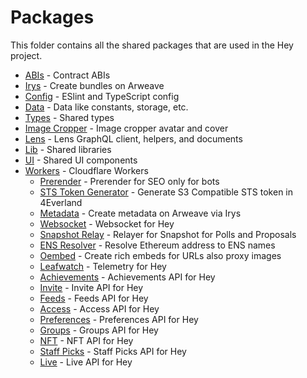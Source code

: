 # Packages

This folder contains all the shared packages that are used in the Hey project.

- [ABIs](./abis/README.md) - Contract ABIs
- [Irys](./irys/README.md) - Create bundles on Arweave
- [Config](./config/README.md) - ESlint and TypeScript config
- [Data](./data/README.md) - Data like constants, storage, etc.
- [Types](./types/README.md) - Shared types
- [Image Cropper](./image-cropper/README.md) - Image cropper avatar and cover
- [Lens](./lens/README.md) - Lens GraphQL client, helpers, and documents
- [Lib](./lib/README.md) - Shared libraries
- [UI](./ui/README.md) - Shared UI components
- [Workers](./workers/README.md) - Cloudflare Workers
  - [Prerender](../packages/workers/prerender/README.md) - Prerender for SEO only for bots
  - [STS Token Generator](../packages/workers/sts/README.md) - Generate S3 Compatible STS token in 4Everland
  - [Metadata](../packages/workers/metadata/README.md) - Create metadata on Arweave via Irys
  - [Websocket](../packages/workers/ws/README.md) - Websocket for Hey
  - [Snapshot Relay](../packages/workers/snapshot-relay/README.md) - Relayer for Snapshot for Polls and Proposals
  - [ENS Resolver](../packages/workers/ens/README.md) - Resolve Ethereum address to ENS names
  - [Oembed](../packages/workers/oembed/README.md) - Create rich embeds for URLs also proxy images
  - [Leafwatch](../packages/workers/leafwatch/README.md) - Telemetry for Hey
  - [Achievements](../packages/workers/achievements/README.md) - Achievements API for Hey
  - [Invite](../packages/workers/invite/README.md) - Invite API for Hey
  - [Feeds](../packages/workers/feeds/README.md) - Feeds API for Hey
  - [Access](../packages/workers/access/README.md) - Access API for Hey
  - [Preferences](../packages/workers/preferences/README.md) - Preferences API for Hey
  - [Groups](../packages/workers/groups/README.md) - Groups API for Hey
  - [NFT](../packages/workers/nft/README.md) - NFT API for Hey
  - [Staff Picks](../packages/workers/staff-picks/README.md) - Staff Picks API for Hey
  - [Live](../packages/workers/live/README.md) - Live API for Hey
